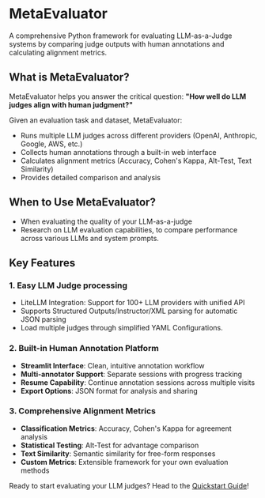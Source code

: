 # MetaEvaluator

A comprehensive Python framework for evaluating LLM-as-a-Judge systems by comparing judge outputs with human annotations and calculating alignment metrics.

## What is MetaEvaluator?

MetaEvaluator helps you answer the critical question: **"How well do LLM judges align with human judgment?"**

Given an evaluation task and dataset, MetaEvaluator: 

- Runs multiple LLM judges across different providers (OpenAI, Anthropic, Google, AWS, etc.)
- Collects human annotations through a built-in web interface
- Calculates alignment metrics (Accuracy, Cohen's Kappa, Alt-Test, Text Similarity)
- Provides detailed comparison and analysis

## When to Use MetaEvaluator?

- When evaluating the quality of your LLM-as-a-judge
- Research on LLM evaluation capabilities, to compare performance across various LLMs and system prompts.

## Key Features

### 1. Easy LLM Judge processing
- LiteLLM Integration: Support for 100+ LLM providers with unified API
- Supports Structured Outputs/Instructor/XML parsing for automatic JSON parsing
- Load multiple judges through simplified YAML Configurations.

### 2. Built-in Human Annotation Platform
- **Streamlit Interface**: Clean, intuitive annotation workflow
- **Multi-annotator Support**: Separate sessions with progress tracking
- **Resume Capability**: Continue annotation sessions across multiple visits
- **Export Options**: JSON format for analysis and sharing

### 3. Comprehensive Alignment Metrics
- **Classification Metrics**: Accuracy, Cohen's Kappa for agreement analysis
- **Statistical Testing**: Alt-Test for advantage comparison
- **Text Similarity**: Semantic similarity for free-form responses
- **Custom Metrics**: Extensible framework for your own evaluation methods



Ready to start evaluating your LLM judges? Head to the [Quickstart Guide](quickstart.md)!
